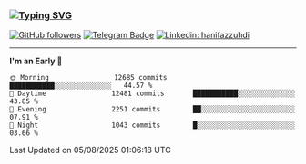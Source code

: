### [![Typing SVG](https://readme-typing-svg.herokuapp.com?font=lato&size=22&lines=Hi+There+👋)](https://git.io/typing-svg) 

[![GitHub followers](https://img.shields.io/github/followers/hanifazzuhdi?label=Follow&style=social)](https://github.com/hanifazzuhdi/?tab=follow) 
[![Telegram Badge](https://img.shields.io/badge/-hanif0198-blue?style=social&logo=telegram&link=https://www.t.me/hanif0198/)](https://www.t.me/hanif0198/) 
[![Linkedin: hanifazzuhdi](https://img.shields.io/badge/-hanifazzuhdi-blue?style=flat-square&logo=Linkedin&logoColor=white&link=https://www.linkedin.com/in/hanif-az-zuhdi-69688019b/)](https://www.linkedin.com/in/hanif-az-zuhdi-69688019b/) 

<hr/>

<!--START_SECTION:waka-->
**I'm an Early 🐤** 

```text
🌞 Morning                12685 commits       ███████████░░░░░░░░░░░░░░   44.57 % 
🌆 Daytime                12481 commits       ███████████░░░░░░░░░░░░░░   43.85 % 
🌃 Evening                2251 commits        ██░░░░░░░░░░░░░░░░░░░░░░░   07.91 % 
🌙 Night                  1043 commits        █░░░░░░░░░░░░░░░░░░░░░░░░   03.66 % 
```



 Last Updated on 05/08/2025 01:06:18 UTC
<!--END_SECTION:waka-->
